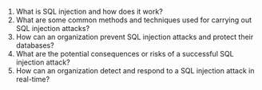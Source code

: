 

1. What is SQL injection and how does it work?
2. What are some common methods and techniques used for carrying out SQL injection attacks?
3. How can an organization prevent SQL injection attacks and protect their databases?
4. What are the potential consequences or risks of a successful SQL injection attack?
5. How can an organization detect and respond to a SQL injection attack in real-time?